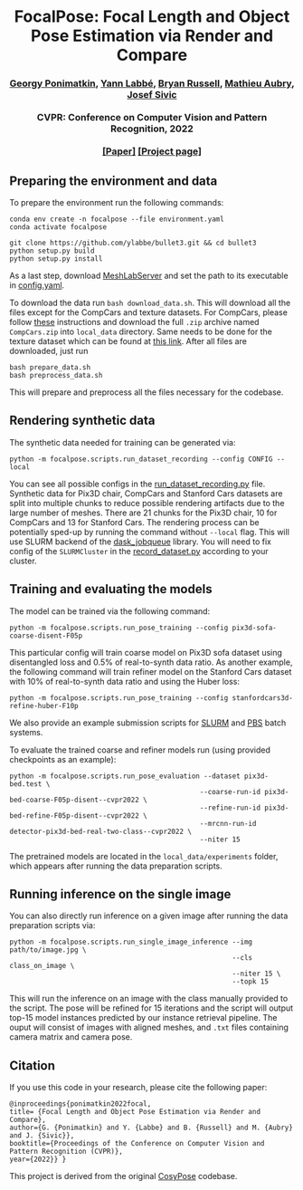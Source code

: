 <h1 align="center">
FocalPose: Focal Length and Object Pose Estimation via Render and Compare
</h1>

<div align="center">
<h3>
<a href="http://ponimatkin.github.io">Georgy Ponimatkin</a>,
<a href="http://ylabbe.github.io">Yann Labbé</a>,
 <a href="http://bryanrussell.org">Bryan Russell</a>,
<a href="http://imagine.enpc.fr/~aubrym/">Mathieu Aubry</a>,
<a href="http://www.di.ens.fr/~josef/">Josef Sivic</a>
<br>
<br>
CVPR: Conference on Computer Vision and Pattern Recognition, 2022
<br>
<br>
<a href="">[Paper]</a>
<a href="https://ponimatkin.github.io/focalpose/index.html">[Project page]</a>
<br>
</h3>
</div>
 
## Preparing the environment and data
To prepare the environment run the following commands: 
```
conda env create -n focalpose --file environment.yaml
conda activate focalpose

git clone https://github.com/ylabbe/bullet3.git && cd bullet3 
python setup.py build
python setup.py install
```
As a last step, download [MeshLabServer](https://www.meshlab.net) and set the path to its executable in [config.yaml](config.yaml). 

To download the data run `bash download_data.sh`. This will download all the files 
except for the CompCars and texture datasets. For CompCars, please follow [these](http://mmlab.ie.cuhk.edu.hk/datasets/comp_cars/instruction.txt) instructions
and download the full `.zip` archive named `CompCars.zip` into `local_data` directory. Same needs to be done for the texture dataset
which can be found at [this link](https://drive.google.com/file/d/1Xg8ODMH0k6EZLYFvQ72FF14uQ7uOitpG/view?usp=sharing). After all files are downloaded, just run
```
bash prepare_data.sh
bash preprocess_data.sh
```
This will prepare and preprocess all the files necessary for the codebase.
 
## Rendering synthetic data
The synthetic data needed for training can be generated via:
```
python -m focalpose.scripts.run_dataset_recording --config CONFIG --local
```
You can see all possible configs in the [run_dataset_recording.py](focalpose/scripts/run_dataset_recording.py) file. Synthetic data for Pix3D chair, CompCars and Stanford Cars 
datasets are split into multiple chunks to reduce possible rendering artifacts due to the large number of meshes. There are 21 chunks for the Pix3D chair, 10 for CompCars and 13 for Stanford Cars. 
The rendering process can be potentially sped-up by running the command without `--local` flag. This will use SLURM backend of the
[dask_jobqueue](https://jobqueue.dask.org) library. You will need to fix config of the `SLURMCluster` in the
[record_dataset.py](focalpose/recording/record_dataset.py) according to your cluster.

## Training and evaluating the models
The model can be trained via the following command:
```
python -m focalpose.scripts.run_pose_training --config pix3d-sofa-coarse-disent-F05p
```
This particular config will train coarse model on Pix3D sofa dataset using disentangled loss and 0.5% of real-to-synth data ratio. As another example, the following command will train
refiner model on the Stanford Cars dataset with 10% of real-to-synth data ratio and using the Huber loss:
```
python -m focalpose.scripts.run_pose_training --config stanfordcars3d-refine-huber-F10p
```
We also provide an example submission scripts for [SLURM](train_slurm.sh) and [PBS](train_pbs.sh) batch systems.

To evaluate the trained coarse and refiner models run (using provided checkpoints as an example):
```
python -m focalpose.scripts.run_pose_evaluation --dataset pix3d-bed.test \
                                               --coarse-run-id pix3d-bed-coarse-F05p-disent--cvpr2022 \
                                               --refine-run-id pix3d-bed-refine-F05p-disent--cvpr2022 \
                                               --mrcnn-run-id detector-pix3d-bed-real-two-class--cvpr2022 \
                                               --niter 15 
```
The pretrained models are located in the `local_data/experiments` folder, which appears after running the data preparation scripts.

## Running inference on the single image
You can also directly run inference on a given image after running the data preparation scripts via:
```
python -m focalpose.scripts.run_single_image_inference --img path/to/image.jpg \
                                                       --cls class_on_image \
                                                       --niter 15 \
                                                       --topk 15 
```
This will run the inference on an image with the class manually provided to the script. The pose will be refined for 15 
iterations and the script will output top-15 model instances predicted by our instance retrieval pipeline. The ouput will consist
of images with aligned meshes, and `.txt` files containing camera matrix and camera pose.

## Citation
If you use this code in your research, please cite the following paper:

```
@inproceedings{ponimatkin2022focal, 
title= {Focal Length and Object Pose Estimation via Render and Compare}, 
author={G. {Ponimatkin} and Y. {Labbe} and B. {Russell} and M. {Aubry} and J. {Sivic}}, 
booktitle={Proceedings of the Conference on Computer Vision and Pattern Recognition (CVPR)}, 
year={2022}} }
```

This project is derived from the original [CosyPose](https://github.com/ylabbe/cosypose/) codebase.
